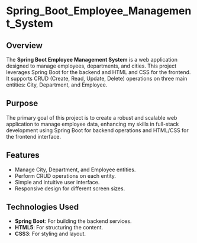 # Spring_Boot_Employee_Management_System

## Overview

The **Spring Boot Employee Management System** is a web application designed to manage employees, departments, and cities. This project leverages Spring Boot for the backend and HTML and CSS for the frontend. It supports CRUD (Create, Read, Update, Delete) operations on three main entities: City, Department, and Employee.

## Purpose

The primary goal of this project is to create a robust and scalable web application to manage employee data, enhancing my skills in full-stack development using Spring Boot for backend operations and HTML/CSS for the frontend interface.

## Features

- Manage City, Department, and Employee entities.
- Perform CRUD operations on each entity.
- Simple and intuitive user interface.
- Responsive design for different screen sizes.

## Technologies Used

- **Spring Boot**: For building the backend services.
- **HTML5**: For structuring the content.
- **CSS3**: For styling and layout.
